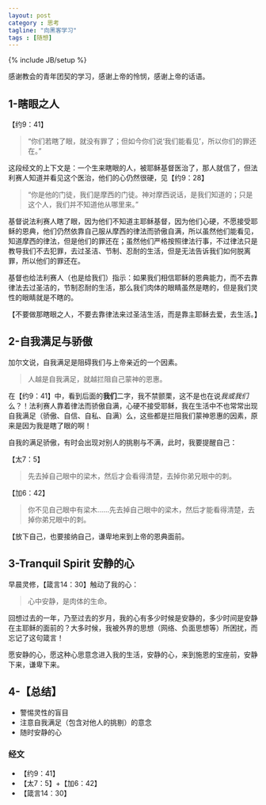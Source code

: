 ```yaml
---
layout: post
category : 思考
tagline: "向黑客学习"
tags : [随想]
---
```

{% include JB/setup %}

感谢教会的青年团契的学习，感谢上帝的怜悯，感谢上帝的话语。

## 1-瞎眼之人

【约9：41】

> “你们若瞎了眼，就没有罪了；但如今你们说‘我们能看见’，所以你们的罪还在。”

这段经文的上下文是：一个生来瞎眼的人，被耶稣基督医治了，那人就信了，但法利赛人知道并看见这个医治，他们的心仍然很硬，见【约9：28】

> “你是他的门徒，我们是摩西的门徒。神对摩西说话，是我们知道的；只是这个人，我们并不知道他从哪里来。”

基督说法利赛人瞎了眼，因为他们不知道主耶稣基督，因为他们心硬，不愿接受耶稣的恩典，他们仍然依靠自己服从摩西的律法而骄傲自满，所以虽然他们能看见，知道摩西的律法，但是他们的罪还在；虽然他们严格按照律法行事，不过律法只是教导我们不去犯罪，去过圣洁、节制、忍耐的生活，但是无法告诉我们如何脱离罪，所以他们的罪还在。

基督也给法利赛人（也是给我们）指示：如果我们相信耶稣的恩典能力，而不去靠律法去过圣洁的，节制忍耐的生活，那么我们肉体的眼睛虽然是瞎的，但是我们灵性的眼睛就是不瞎的。

【不要做那瞎眼之人，不要去靠律法来过圣洁生活，而是靠主耶稣去爱，去生活。】

## 2-自我满足与骄傲

加尔文说，自我满足是阻碍我们与上帝亲近的一个因素。

> 人越是自我满足，就越拦阻自己蒙神的恩惠。

在【约9：41】中，看到后面的**我们**二字，我不禁颤栗，这不是也在说*我或我们*么？！法利赛人靠着律法而骄傲自满，心硬不接受耶稣，我在生活中不也常常出现自我满足（骄傲、自信、自私、自满）么，这些都是拦阻我们蒙神恩惠的因素，原来是因为我是瞎了眼的啊！

自我的满足骄傲，有时会出现对别人的挑剔与不满，此时，我要提醒自己：

【太7：5】

> 先去掉自己眼中的梁木，然后才会看得清楚，去掉你弟兄眼中的刺。

【加6：42】

> 你不见自己眼中有梁木......先去掉自己眼中的梁木，然后才能看得清楚，去掉你弟兄眼中的刺。

【放下自己，也要接纳自己，谦卑地来到上帝的恩典面前。

## 3-Tranquil Spirit 安静的心

早晨灵修，【箴言14：30】触动了我的心：

> 心中安静，是肉体的生命。

回想过去的一年，乃至过去的岁月，我的心有多少时候是安静的，多少时间是安静在主耶稣的面前的？大多时候，我被外界的思想（网络、负面思想等）所困扰，而忘记了这句箴言！

愿安静的心，愿这种心思意念进入我的生活，安静的心，来到施恩的宝座前，安静下来，谦卑下来。

## 4-【总结】

* 警惕灵性的盲目
* 注意自我满足（包含对他人的挑剔）的意念
* 随时安静的心

### 经文

* 【约9：41】
* 【太7：5】+【加6：42】
* 【箴言14：30】



